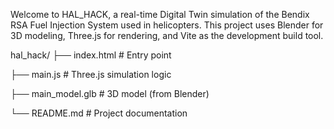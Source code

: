 Welcome to HAL_HACK, a real-time Digital Twin simulation of the Bendix RSA Fuel Injection System used in helicopters.
This project uses Blender for 3D modeling, Three.js for rendering, and Vite as the development build tool.

hal_hack/
├── index.html          # Entry point

├── main.js             # Three.js simulation logic

├── main_model.glb      # 3D model (from Blender)

└── README.md           # Project documentation
